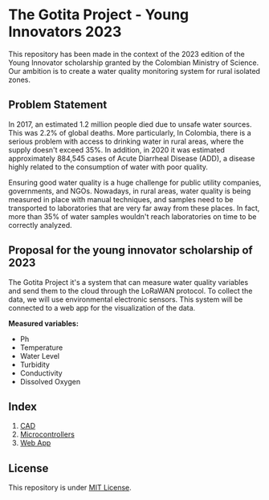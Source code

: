 # The Gotita Project - Young Innovators 2023

This repository has been made in the context of the 2023 edition of the Young Innovator scholarship granted by the Colombian Ministry of Science. Our ambition is to create a water quality monitoring system for rural isolated zones.

## Problem Statement

In 2017, an estimated 1.2 million people died due to unsafe water sources. This was 2.2% of global deaths. More particularly, In Colombia, there is a serious problem with access to drinking water in rural areas, where the supply doesn't exceed 35%. In addition, in 2020 it was estimated approximately 884,545 cases of Acute Diarrheal Disease (ADD), a disease highly related to the consumption of water with poor quality.

Ensuring good water quality is a huge challenge for public utility companies, governments, and NGOs. Nowadays, in rural areas, water quality is being measured in place with manual techniques, and samples need to be transported to laboratories that are very far away from these places. In fact, more than 35% of water samples wouldn't reach laboratories on time to be correctly analyzed.

## Proposal for the young innovator scholarship of 2023

The Gotita Project it's a system that can measure water quality variables and send them to the cloud through the LoRaWAN protocol. To collect the data, we will use environmental electronic sensors. This system will be connected to a web app for the visualization of the data. 

**Measured variables:**
- Ph
- Temperature
- Water Level
- Turbidity
- Conductivity
- Dissolved Oxygen

## Index
1. [CAD]()
2. [Microcontrollers]()
3. [Web App]()


## License 

This repository is under [MIT License](https://github.com/clem-gh/TheGotitaProject_YI2023/blob/main/LICENSE.md).
